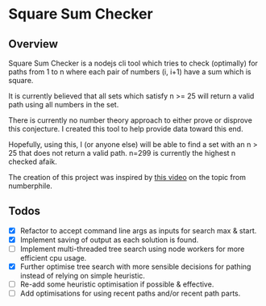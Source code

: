 # Square Sum Checker

## Overview
Square Sum Checker is a nodejs cli tool which tries to check (optimally) for paths from 1 to n where each pair of numbers (i, i+1) have a sum which is square.

It is currently believed that all sets which satisfy n >= 25 will return a valid path using all numbers in the set.

There is currently no number theory approach to either prove or disprove this conjecture. I created this tool to help provide data toward this end.

Hopefully, using this, I (or anyone else) will be able to find a set with an n > 25 that does not return a valid path.
n=299 is currently the highest n checked afaik.

The creation of this project was inspired by [this video](https://www.youtube.com/watch?v=G1m7goLCJDY) on the topic from numberphile.

## Todos
- [x] Refactor to accept command line args as inputs for search max & start.
- [x] Implement saving of output as each solution is found.
- [ ] Implement multi-threaded tree search using node workers for more efficient cpu usage.
- [x] Further optimise tree search with more sensible decisions for pathing instead of relying on simple heuristic.
- [ ] Re-add some heuristic optimisation if possible & effective.
- [ ] Add optimisations for using recent paths and/or recent path parts.
